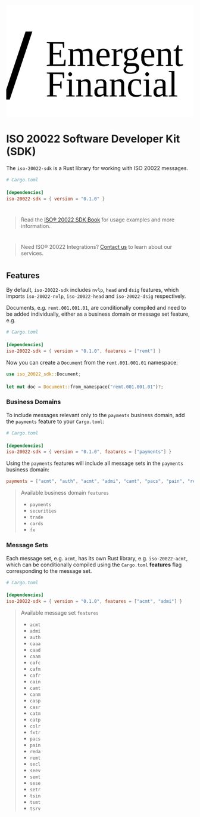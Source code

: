 <img src="./logo.svg" height="300" />

# ISO 20022 Software Developer Kit (SDK)

The `iso-20022-sdk` is a Rust library for working with ISO 20022 messages.

```toml
# Cargo.toml

[dependencies]
iso-20022-sdk = { version = "0.1.0" }

```

> #
> Read the [ISO® 20022 SDK Book]() for usage examples and more information.
> #

> #
> Need ISO® 20022 Integrations? [Contact us](mailto:ryan.tate@emergent.financial) to learn about our services.
> #

## Features

By default, `iso-20022-sdk` includes `nvlp`, `head` and `dsig` features, which imports `iso-20022-nvlp`, `iso-20022-head` and `iso-20022-dsig` respectively.

Documents, e.g. `remt.001.001.01`, are conditionally compiled and need to be added individually, either as a business domain or message set feature, e.g.

```toml
# Cargo.toml

[dependencies]
iso-20022-sdk = { version = "0.1.0", features = ["remt"] }
```

Now you can create a `Document` from the `remt.001.001.01` namespace:

```rust
use iso_20022_sdk::Document;

let mut doc = Document::from_namespace("remt.001.001.01")?;

```

### Business Domains

To include messages relevant only to the `payments` business domain, add the `payments` feature to your `Cargo.toml`:

```toml
# Cargo.toml

[dependencies]
iso-20022-sdk = { version = "0.1.0", features = ["payments"] }

```

Using the `payments` features will include all message sets in the `payments` business domain:

```toml
payments = ["acmt", "auth", "acmt", "admi", "camt", "pacs", "pain", "reda", "remt"]
```

> Available business domain `features`
> 
> - `payments`
> - `securities`
> - `trade`
> - `cards`
> - `fx`


### Message Sets

Each message set, e.g. `acmt`, has its own Rust library, e.g. `iso-20022-acmt`, which can be conditionally compiled using the `Cargo.toml` **features** flag corresponding to the message set. 


```toml
# Cargo.toml

[dependencies]
iso-20022-sdk = { version = "0.1.0", features = ["acmt", "admi"] }

```


> Available message set `features`
>
> - `acmt`
> - `admi`
> - `auth`
> - `caaa`
> - `caad`
> - `caam`
> - `cafc`
> - `cafm`
> - `cafr`
> - `cain`
> - `camt`
> - `canm`
> - `casp`
> - `casr`
> - `catm`
> - `catp`
> - `colr`
> - `fxtr`
> - `pacs`
> - `pain`
> - `reda`
> - `remt`
> - `secl`
> - `seev`
> - `semt`
> - `sese`
> - `setr`
> - `tsin`
> - `tsmt`
> - `tsrv`
<!-- 
### Account Management - [`acmt`](./acmt/)
### Administration - [`admi`](./admi/)
### Authorities - [`auth`](./auth/)
### Acceptor to Acquirer Card Transactions - [`caaa`](./caaa/)
### Card Administration - [`caad`](./caad/)
### ATM Management - [`caam`](./caam/)
### Fee collection - [`cafc`](./cafc/)
### File Management - [`cafm`](./cafm/)
### Fraud Reporting and Disposition - [`cafr`](./cafr/)
### Acquirer to Issuer Card Transactions - [`cain`](./cain/)
### Cash Management - [`camt`](./camt/)
### Network Management - [`canm`](./canm/)
### Sale to POI Card Transactions - [`casp`](./casp/)
### Settlement Reporting - [`casr`](./casr/)
### Terminal Management - [`catm`](./catm/)
### ATM Card Transactions - [`catp`](./catp/)
### Collateral Management - [`colr`](./colr/)
### Foreign Exchange Trade - [`fxtr`](./fxtr/)
### Business Application Header - [`head`](./head/)
### Payments Clearing and Settlement - [`pacs`](./pacs/)
### Payments Initiation - [`pain`](./pain/)
### Reference Data - [`reda`](./reda/)
### Payments Remittance Advice - [`remt`](./remt/)
### Securities Clearing - [`secl`](./secl/)
### Securities Events - [`seev`](./seev/)
### Securities Management - [`semt`](./semt/)
### Securities Settlement - [`sese`](./sese/)
### Securities Trade - [`setr`](./setr/)
### Trade Services Initiation - [`tsin`](./tsin/)
### Trade Services Management - [`tsmt`](./tsmt/)
### Trade Services - [`tsrv`](./tsrv/) -->
